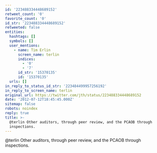 ```yaml
---
id: '223488334448689152'
retweet_count: '0'
favorite_count: '0'
id_str: '223488334448689152'
retweeted: false
entities:
  hashtags: []
  symbols: []
  user_mentions:
    - name: Tim Erlin
      screen_name: terlin
      indices:
        - '0'
        - '7'
      id_str: '15370135'
      id: '15370135'
  urls: []
in_reply_to_status_id_str: '223484499957256192'
in_reply_to_screen_name: terlin
original_url: https://twitter.com/jth/status/223488334448689152
date: '2012-07-12T18:45:45.000Z'
sitemap: false
robots: noindex
reply: true
title: >-
  @terlin Other auditors, through peer review, and the PCAOB through
  inspections.
---
```


@terlin Other auditors, through peer review, and the PCAOB through inspections.